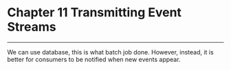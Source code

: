# Chapter 11 Transmitting Event Streams
---
We can use database, this is what batch job done. However, instead, it is better for consumers to be notified when new events appear.
